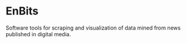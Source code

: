 # EnBits
Software tools for scraping and visualization of data mined from news published in digital media.
